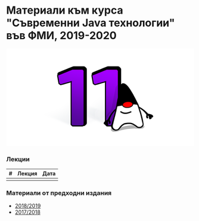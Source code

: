 # Материали към курса "Съвременни Java технологии" във ФМИ, 2019-2020

![Java 11](images/java-logo.png?raw=true)

### Лекции

| # | Лекция                                                                                                           | Дата       |
|---| ---------------------------------------------------------------------------------------------------------------- |:----------:|
|   |                                                                                                                  |            |

### Материали от предходни издания

- [2018/2019](https://github.com/fmi/java-course/tree/mjt-2018/2019)
- [2017/2018](https://github.com/fmi/java-course/tree/mjt-2017/2018)

